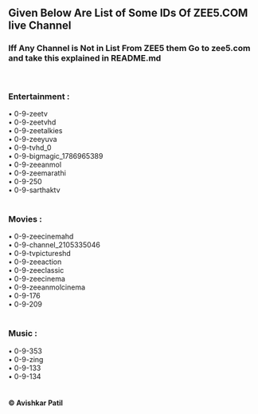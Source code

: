 ## Given Below Are List of Some IDs Of ZEE5.COM live Channel

### Iff Any Channel is Not in List From ZEE5 them Go to zee5.com and take this explained in README.md

<br>

### Entertainment :

• 0-9-zeetv <br>
• 0-9-zeetvhd <br>
• 0-9-zeetalkies <br>
• 0-9-zeeyuva <br>
• 0-9-tvhd_0 <br>
• 0-9-bigmagic_1786965389 <br>
• 0-9-zeeanmol <br>
• 0-9-zeemarathi <br>
• 0-9-250 <br>
• 0-9-sarthaktv <br><br>
### Movies :

• 0-9-zeecinemahd <br>
• 0-9-channel_2105335046 <br>
• 0-9-tvpictureshd <br>
• 0-9-zeeaction <br>
• 0-9-zeeclassic <br>
• 0-9-zeecinema <br>
• 0-9-zeeanmolcinema <br>
• 0-9-176 <br>
• 0-9-209  <br><br>

### Music :

• 0-9-353 <br>
• 0-9-zing <br>
• 0-9-133 <br>
• 0-9-134  <br><br>

<h4><b> © Avishkar Patil </b></h4>
